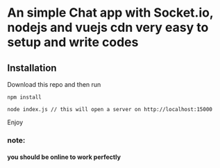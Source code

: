 # An simple Chat app with Socket.io, nodejs and vuejs cdn very easy to setup and write codes

## Installation
Download this repo and then run
```
npm install

node index.js // this will open a server on http://localhost:15000
```

Enjoy
### note: 
#### you should be online to work perfectly
